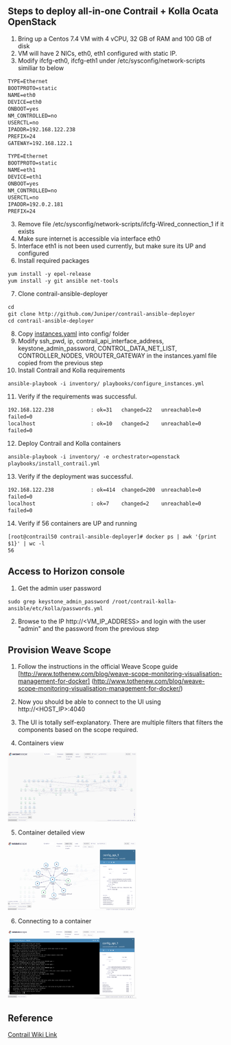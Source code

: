 
## Steps to deploy all-in-one Contrail + Kolla Ocata OpenStack

1. Bring up a Centos 7.4 VM with 4 vCPU, 32 GB of RAM and 100 GB of disk
2. VM will have 2 NICs, eth0, eth1 configured with static IP.
2. Modify ifcfg-eth0, ifcfg-eth1 under /etc/sysconfig/network-scripts similiar to below
```
TYPE=Ethernet
BOOTPROTO=static
NAME=eth0
DEVICE=eth0
ONBOOT=yes
NM_CONTROLLED=no
USERCTL=no
IPADDR=192.168.122.238
PREFIX=24
GATEWAY=192.168.122.1
```
```
TYPE=Ethernet
BOOTPROTO=static
NAME=eth1
DEVICE=eth1
ONBOOT=yes
NM_CONTROLLED=no
USERCTL=no
IPADDR=192.0.2.181
PREFIX=24
```
3. Remove file /etc/sysconfig/network-scripts/ifcfg-Wired_connection_1 if it exists
4. Make sure internet is accessible via interface eth0
5. Interface eth1 is not been used currently, but make sure its UP and configured
6. Install required packages
```
yum install -y epel-release
yum install -y git ansible net-tools
```
7. Clone contrail-ansible-deployer
```
cd
git clone http://github.com/Juniper/contrail-ansible-deployer
cd contrail-ansible-deployer
```
8. Copy [instances.yaml](https://github.com/urao/tungsten-fabric/blob/master/tungsten_50_deploy/all-in-one-os/instances.yaml) into config/ folder
9. Modify ssh_pwd, ip, contrail_api_interface_address, keystone_admin_password, CONTROL_DATA_NET_LIST, CONTROLLER_NODES, VROUTER_GATEWAY in the instances.yaml file copied from the previous step
10. Install Contrail and Kolla requirements
```
ansible-playbook -i inventory/ playbooks/configure_instances.yml 
```
11. Verify if the requirements  was successful.
```
192.168.122.238            : ok=31   changed=22   unreachable=0    failed=0   
localhost                  : ok=10   changed=2    unreachable=0    failed=0   
```
12. Deploy Contrail and Kolla containers
```
ansible-playbook -i inventory/ -e orchestrator=openstack playbooks/install_contrail.yml
```
13. Verify if the deployment  was successful.
```
192.168.122.238            : ok=414  changed=200  unreachable=0    failed=0   
localhost                  : ok=7    changed=2    unreachable=0    failed=0   
```
14. Verify if 56 containers are UP and running
```
[root@contrail50 contrail-ansible-deployer]# docker ps | awk '{print $1}' | wc -l
56
```
## Access to Horizon console

1. Get the admin user password
```
sudo grep keystone_admin_password /root/contrail-kolla-ansible/etc/kolla/passwords.yml
```
2. Browse to the IP http://<VM_IP_ADDRESS> and login with the user "admin" and the password from the previous step


## Provision Weave Scope

1. Follow the instructions in the official Weave Scope guide
[http://www.tothenew.com/blog/weave-scope-monitoring-visualisation-management-for-docker]
(http://www.tothenew.com/blog/weave-scope-monitoring-visualisation-management-for-docker/)

2. Now you should be able to connect to the UI using http://<HOST_IP>:4040

3. The UI is totally self-explanatory. There are multiple filters that filters the components based on the scope required.

4. Containers view
<img src="./images/container_view.png" width=300>

5. Container detailed view
<img src="./images/container_detail_view.png" width=300>

6. Connecting to a container
<img src="./images/connect_to_container.png" width=300>


## Reference
[Contrail Wiki Link](https://github.com/Juniper/contrail-ansible-deployer/wiki/Contrail-with-Kolla-Ocata)

